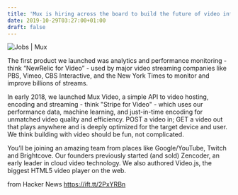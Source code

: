 ```yaml
---
title: 'Mux is hiring across the board to build the future of video infrastructure'
date: 2019-10-29T03:27:00+01:00
draft: false
---
```


![](https://mux.com/files/mux-jobs-social.jpg "Jobs | Mux")  

The first product we launched was analytics and performance monitoring - think “NewRelic for Video” - used by major video streaming companies like PBS, Vimeo, CBS Interactive, and the New York Times to monitor and improve billions of streams.

In early 2018, we launched Mux Video, a simple API to video hosting, encoding and streaming - think "Stripe for Video" - which uses our performance data, machine learning, and just-in-time encoding for unmatched video quality and efficiency. POST a video in; GET a video out that plays anywhere and is deeply optimized for the target device and user. We think building with video should be fun, not complicated.

You’ll be joining an amazing team from places like Google/YouTube, Twitch and Brightcove. Our founders previously started (and sold) Zencoder, an early leader in cloud video technology. We also authored Video.js, the biggest HTML5 video player on the web.

  
  
from Hacker News https://ift.tt/2PxYRBn